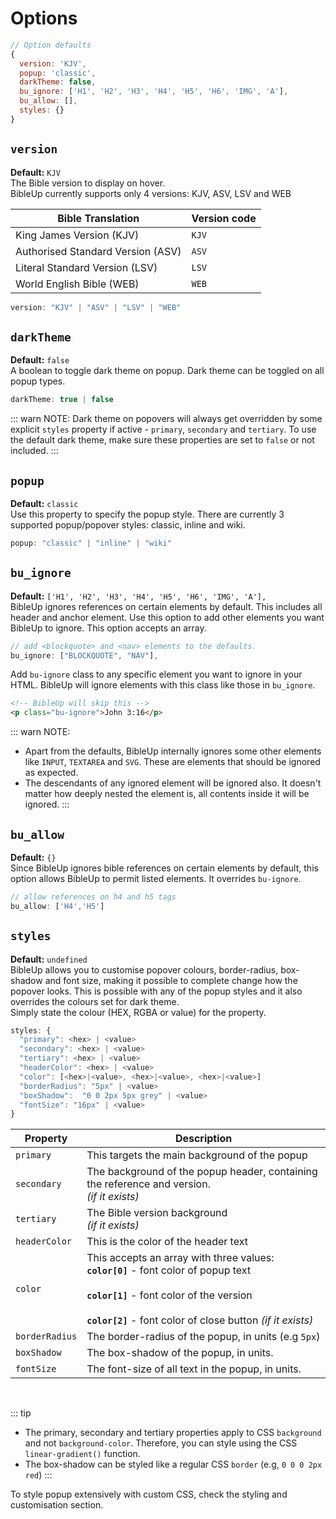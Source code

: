 # Options

```js
// Option defaults
{
  version: 'KJV',
  popup: 'classic',
  darkTheme: false,
  bu_ignore: ['H1', 'H2', 'H3', 'H4', 'H5', 'H6', 'IMG', 'A'],
  bu_allow: [],
  styles: {} 
}
```

## `version`
**Default:** `KJV`<br>
The Bible version to display on hover.<br> BibleUp currently supports only 4 versions: KJV, ASV, LSV and WEB

| Bible Translation                    | Version code |
| ------------------------------------ | ------------ |
| King James Version (KJV)             | `KJV`        |
| Authorised Standard Version (ASV)    | `ASV`        |
| Literal Standard Version (LSV)       | `LSV`        |
| World English Bible (WEB)            | `WEB`        |

```js
version: "KJV" | "ASV" | "LSV" | "WEB"
```

## `darkTheme`

**Default:** `false` <br>
A boolean to toggle dark theme on popup. Dark theme can be toggled on all popup types.

```js
darkTheme: true | false
```

::: warn NOTE:
Dark theme on popovers will always get overridden by some explicit `styles` property if active - `primary`, `secondary` and `tertiary`. To use the default dark theme, make sure these properties are set to `false` or not included.
:::

## `popup`

**Default:** `classic` <br>
Use this property to specify the popup style. There are currently 3 supported popup/popover styles: classic, inline and wiki.

```js
popup: "classic" | "inline" | "wiki"
```

## `bu_ignore`

**Default:** `['H1', 'H2', 'H3', 'H4', 'H5', 'H6', 'IMG', 'A'],` <br>
BibleUp ignores references on certain elements by default. This includes all header and anchor element. Use this option to add other elements you want BibleUp to ignore. This option accepts an array.

```js
// add <blockquote> and <nav> elements to the defaults.
bu_ignore: ["BLOCKQUOTE", "NAV"],
```

Add `bu-ignore` class to any specific element you want to ignore in your HTML. BibleUp will ignore elements with this class like those in `bu_ignore`.

```html
<!-- BibleUp will skip this -->
<p class="bu-ignore">John 3:16</p>
```

::: warn NOTE:
- Apart from the defaults, BibleUp internally ignores some other elements like `INPUT`, `TEXTAREA` and `SVG`. These are elements that should be ignored as expected.
- The descendants of any ignored element will be ignored also. It doesn't matter how deeply nested the element is, all contents inside it will be ignored.
:::

## `bu_allow`

**Default:** `{}` <br>
Since BibleUp ignores bible references on certain elements by default, this option allows BibleUp to permit listed elements. It overrides `bu-ignore`.

```js
// allow references on h4 and h5 tags
bu_allow: ['H4','H5']
```

## `styles`

**Default:** `undefined` <br>
BibleUp allows you to customise popover colours, border-radius, box-shadow and font size, making it possible to complete change how the popover looks. This is possible with any of the popup styles and it also overrides the colours set for dark theme.<br>
Simply state the colour (HEX, RGBA or value) for the property.

```js
styles: {
  "primary": <hex> | <value>
  "secondary": <hex> | <value>
  "tertiary": <hex> | <value>
  "headerColor": <hex> | <value>
  "color": [<hex>|<value>, <hex>|<value>, <hex>|<value>]
  "borderRadius": "5px" | <value>
  "boxShadow":  "0 0 2px 5px grey" | <value>
  "fontSize": "16px" | <value>
}
```

| Property  | Description |
|---|---|
| `primary`  | This targets the main background of the popup |
| `secondary`  | The background of the popup header, containing the reference and version. <br> *(if it exists)* |
| `tertiary`  | The Bible version background <br> *(if it exists)* |
| `headerColor`  | This is the color of the header text |
| `color`  | This accepts an array with three values:<br>**`color[0]`** - font color of popup text <br><br> **`color[1]`** - font color of the version <br><br> **`color[2]`** - font color of close button *(if it exists)* |
| `borderRadius`  | The border-radius of the popup, in units (e.g `5px`) |
| `boxShadow`  | The box-shadow of the popup, in units. |
| `fontSize`  | The font-size of all text in the popup, in units. |

<br>

::: tip
- The primary, secondary and tertiary properties apply to CSS `background` and not `background-color`.
Therefore, you can style using the CSS `linear-gradient()` function.
- The box-shadow can be styled like a regular CSS `border` (e.g, `0 0 0 2px red`)
:::

To style popup extensively with custom CSS, check the styling and customisation section.
